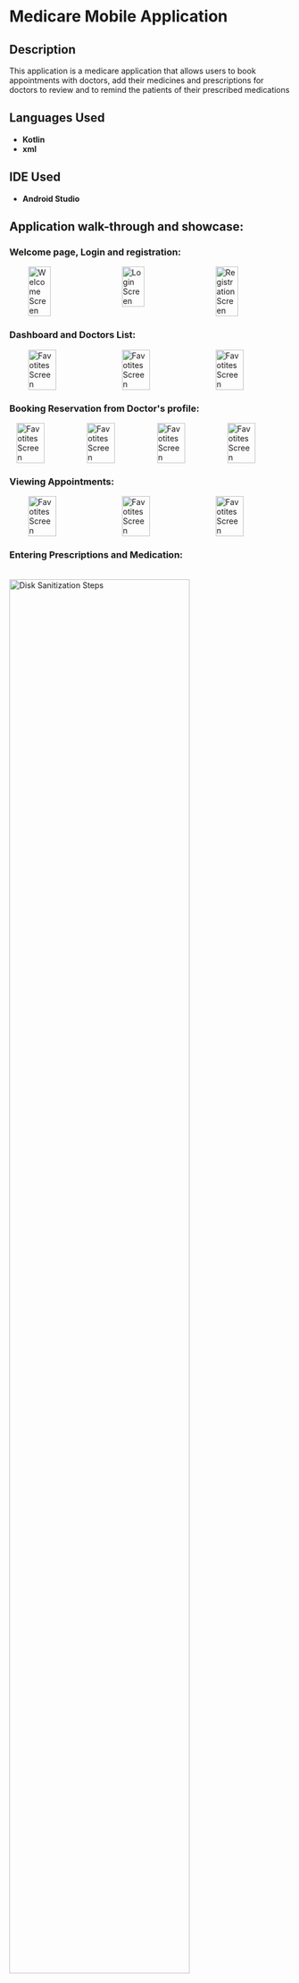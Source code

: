 <h1>Medicare Mobile Application</h1>


<h2>Description</h2>
This application is a medicare application that allows users to book appointments with doctors, add their medicines and prescriptions for doctors to review and to remind the patients of their prescribed medications
<br />


<h2>Languages Used</h2>

- <b>Kotlin</b> 
- <b>xml</b>

<h2>IDE Used</h2>

- <b>Android Studio </b>

<h2>Application walk-through and showcase:</h2>

<p align="center">
<h3>Welcome page, Login and registration: </h3>
 <div style="display: flex; justify-content: space-around;">
    <img src="https://imgur.com/VFpe8yI.png" alt="Welcome Screen" style="max-width: 20%; height: 40%;">
    <img src="https://imgur.com/wmfzjhg.png" alt="Login Screen" style="max-width: 20%; height: 40%;">
    <img src="https://imgur.com/OluCCzh.png" alt="Registration Screen" style="max-width: 20%; height: 40%;">
 </div>
 
<h3>Dashboard and Doctors List: </h3>
<div style="display: flex; justify-content: space-around;">
    <img src="https://imgur.com/MMDCzME.png" alt="Favotites Screen" style="max-width: 20%; height: 50%;">
    <img src="https://imgur.com/IWIDkEJ.png" alt="Favotites Screen" style="max-width: 20%; height: 50%;">
    <img src="https://imgur.com/7fewinB.png" alt="Favotites Screen" style="max-width: 20%; height: 50%;">
 </div>

<h3>Booking Reservation from Doctor's profile: </h3>
<div style="display: flex; justify-content: space-around;">
    <img src="https://imgur.com/ClXqQpd.png" alt="Favotites Screen" style="max-width: 20%; height: 50%;">
    <img src="https://imgur.com/t0pyuCg.png" alt="Favotites Screen" style="max-width: 20%; height: 50%;">
    <img src="https://imgur.com/jQlgwJl.png" alt="Favotites Screen" style="max-width: 20%; height: 50%;">
    <img src="https://imgur.com/oC5ZUZz.png" alt="Favotites Screen" style="max-width: 20%; height: 50%;">
 </div>

 <h3>Viewing Appointments: </h3>
<div style="display: flex; justify-content: space-around;">
    <img src="https://imgur.com/d17UaNw.png" alt="Favotites Screen" style="max-width: 20%; height: 50%;">
    <img src="https://imgur.com/Gln8ZVP.png" alt="Favotites Screen" style="max-width: 20%; height: 50%;">
    <img src="https://imgur.com/pRmC4Sa.png" alt="Favotites Screen" style="max-width: 20%; height: 50%;">
 </div>
 
<h3>Entering Prescriptions and Medication:</h3> <br/>
<img src="https://imgur.com/1hFbPQY.png" height="80%" width="80%" alt="Disk Sanitization Steps"/>
<br />
<br />
<h3>Logout:</h3>  <br/>
<img src="https://imgur.com/TFZvHN6.png" height="80%" width="80%" alt="Disk Sanitization Steps"/>
<br />
</p>

<!--
 ```diff
- text in red
+ text in green
! text in orange
# text in gray
@@ text in purple (and bold)@@
```
--!>
